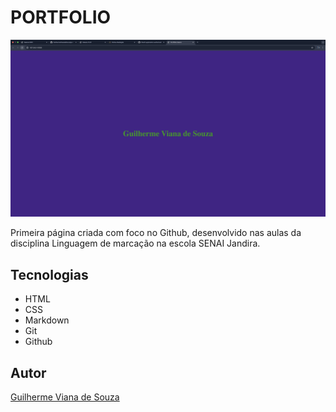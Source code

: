 # PORTFOLIO

![](./Preview.png)

Primeira página criada com foco no Github, desenvolvido nas aulas da disciplina Linguagem de marcação na escola SENAI Jandira.

## Tecnologias 
* HTML
* CSS
* Markdown
* Git
* Github

## Autor
[Guilherme Viana de Souza]()